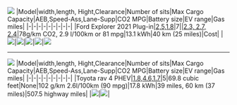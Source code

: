 
![](https://cdn.motor1.com/images/mgl/vEYQq/s1/ford-explorer-phev.jpg)
|Model|width,length, Hight,Clearance|Number of sits|Max Cargo Capacity|AEB,Speed-Ass,Lane-Supp|CO2 MPG|Battery size|EV range|Gas miles|
|-|-|-|-|-|-|-|-|-|
|Ford Explorer 2021 Plug-in|[2,5,1.8](https://www.automobiledimension.com/model/ford/explorer)|7||[2.3, 2.7, 2.4](https://www.euroncap.com/en/results/ford/explorer/38856)|78g/km CO2, 2.9 l/100km or 81 mpg|13.1 kWh|40 km (25 miles)|Cost|
|![](https://cdn.motor1.com/images/mgl/49x6M/s1/ford-explorer-phev.jpg)|![](https://cdn.motor1.com/images/mgl/Y9qve/s1/ford-explorer-phev.jpg)|![](https://cdn.motor1.com/images/mgl/ZBvw2/s1/ford-explorer-phev.jpg)|![](https://cdn.motor1.com/images/mgl/zZAv7/s1/ford-explorer-phev.jpg)|![](https://cdn.motor1.com/images/mgl/918W1/s1/ford-explorer-phev.jpg)

----------
![](https://cnet4.cbsistatic.com/img/YjfZEEX5WbH26M-KvHVljdZ4IDE=/940x0/2019/11/21/48e185f6-1e35-44bc-b255-084eab5dc7a4/toyota-rav4-prime-001.jpg)
|Model|width,length, Hight,Clearance|Number of sits|Max Cargo Capacity|AEB,Speed-Ass,Lane-Supp|CO2 MPG|Battery size|EV range|Gas miles|
|-|-|-|-|-|-|-|-|-|
|Toyota rav 4 PHEV|[1.8,4.6,1.7](https://www.automobiledimension.com/model/toyota/rav4)|5|69.8 cubic feet|None|102 g/km 2.6l/100km (90 mpg)|17.8 kWh|39 miles, 60 km (37 miles)|507.5 highway miles|
|![](https://www.howardsgroup.co.uk/assets/media/toyotarav4dashinterior_1.jpg)|![](https://www.howardsgroup.co.uk/assets/media/toyotarav4backseatsinterior_1.jpg)|
